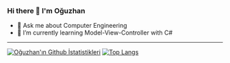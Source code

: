 ### Hi there 👋 I'm Oğuzhan

- 💬 Ask me about Computer Engineering
- 🌱 I’m currently learning Model-View-Controller with C#

---------------------------------------------------------------

[![Oğuzhan'ın Github İstatistikleri](https://github-readme-stats.vercel.app/api?username=OzyyDemir&show_icons=true&theme=onedark)](https://github.com/OzyyDemir/github-readme-stats)  [![Top Langs](https://github-readme-stats.vercel.app/api/top-langs/?username=OzyyDemir&layout=compact&theme=onedark)](https://github.com/OzyyDemir/github-readme-stats)

<!--
**OzyyDemir/OzyyDemir** is a ✨ _special_ ✨ repository because its `README.md` (this file) appears on your GitHub profile.



- 🔭 I’m currently working on ...
- 🌱 I’m currently learning ...
- 👯 I’m looking to collaborate on ...
- 🤔 I’m looking for help with ...
- 💬 Ask me about Backend Developing and Computer Engineering
- 📫 How to reach me: ...
- 😄 Pronouns: ...
- ⚡ Fun fact: ...
-->
